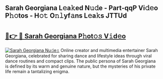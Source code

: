## Sarah Georgiana L𝚎a𝚔ed N𝚞𝚍e - Part-qqP Vi𝚍𝚎o P𝚑𝚘tos - H𝚘𝚝 O𝚗𝚕yf𝚊ns L𝚎a𝚔s JTTUd

# <h2><a href="http://kf05vz.oniu.top/?m=Sarah+Georgiana">🔗👉 🔴 Sarah Georgiana P𝚑ot𝚘𝚜 V𝚒d𝚎o</a></h2>

[![Sarah Georgiana Nu𝚍e𝚜](https://i.imgur.com/0qMVB7G.gif)](http://kf05vz.oniu.top/?m=Sarah+Georgiana)
Online creator and multimedia entertainer Sarah Georgiana, celebrated for sharing dance and lifestyle ideas through viral dance routines and compact clips. The public persona of Sarah Georgiana is defined by its warm and genuine nature, but the mysteries of his private life remain a tantalizing enigma.  
